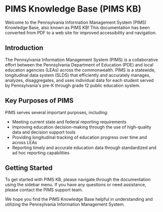 # PIMS Knowledge Base (PIMS KB)

Welcome to the Pennsylvania Information Management System (PIMS) Knowledge Base, also known as PIMS KB! This documentation has been converted from PDF to a web site for improved accessibility and navigation.

## Introduction

The Pennsylvania Information Management System (PIMS) is a collaborative effort between the Pennsylvania Department of Education (PDE) and local education agencies (LEAs) across the commonwealth. PIMS is a statewide, longitudinal data system (SLDS) that efficiently and accurately manages, analyzes, disaggregates, and uses individual data for each student served by Pennsylvania's pre-K through grade 12 public education system.

## Key Purposes of PIMS

PIMS serves several important purposes, including:

- Meeting current state and federal reporting requirements
- Improving education decision-making through the use of high-quality data and decision support tools
- Providing longitudinal tracking of education progress over time and across LEAs
- Reporting timely and accurate education data through standardized and ad hoc reporting capabilities

## Getting Started

To get started with PIMS KB, please navigate through the documentation using the sidebar menu. If you have any questions or need assistance, please contact the PIMS support team.

We hope you find the PIMS Knowledge Base helpful in understanding and utilizing the Pennsylvania Information Management System.